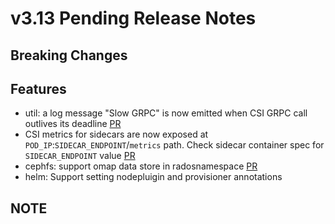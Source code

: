 # v3.13 Pending Release Notes

## Breaking Changes

## Features

- util: a log message "Slow GRPC" is now emitted when
  CSI GRPC call outlives its deadline [PR](https://github.com/ceph/ceph-csi/pull/4847)
- CSI metrics for sidecars are now exposed at `POD_IP`:`SIDECAR_ENDPOINT`/`metrics`
  path. Check sidecar container spec for `SIDECAR_ENDPOINT`
  value [PR](https://github.com/ceph/ceph-csi/pull/4887)
- cephfs: support omap data store in radosnamespace [PR](https://github.com/ceph/ceph-csi/pull/4661)
- helm: Support setting nodepluigin and provisioner annotations

## NOTE
